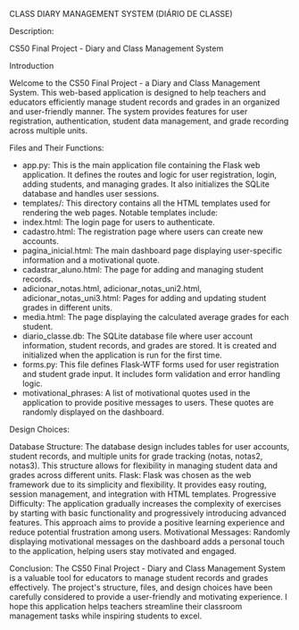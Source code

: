 CLASS DIARY MANAGEMENT SYSTEM (DIÁRIO DE CLASSE)

Description:

CS50 Final Project - Diary and Class Management System

Introduction

Welcome to the CS50 Final Project - a Diary and Class Management System. This web-based application is designed to help teachers and educators efficiently manage student records and grades in an organized and user-friendly manner. The system provides features for user registration, authentication, student data management, and grade recording across multiple units.

Files and Their Functions:

- app.py: This is the main application file containing the Flask web application. It defines the routes and logic for user registration, login, adding students, and managing grades. It also initializes the SQLite database and handles user sessions.
- templates/: This directory contains all the HTML templates used for rendering the web pages. Notable templates include:
- index.html: The login page for users to authenticate.
- cadastro.html: The registration page where users can create new accounts.
- pagina_inicial.html: The main dashboard page displaying user-specific information and a motivational quote.
- cadastrar_aluno.html: The page for adding and managing student records.
- adicionar_notas.html, adicionar_notas_uni2.html, adicionar_notas_uni3.html: Pages for adding and updating student grades in different units.
- media.html: The page displaying the calculated average grades for each student.
- diario_classe.db: The SQLite database file where user account information, student records, and grades are stored. It is created and initialized when the application is run for the first time.
- forms.py: This file defines Flask-WTF forms used for user registration and student grade input. It includes form validation and error handling logic.
- motivational_phrases: A list of motivational quotes used in the application to provide positive messages to users. These quotes are randomly displayed on the dashboard.

Design Choices:

Database Structure: The database design includes tables for user accounts, student records, and multiple units for grade tracking (notas, notas2, notas3). This structure allows for flexibility in managing student data and grades across different units.
Flask: Flask was chosen as the web framework due to its simplicity and flexibility. It provides easy routing, session management, and integration with HTML templates.
Progressive Difficulty: The application gradually increases the complexity of exercises by starting with basic functionality and progressively introducing advanced features. This approach aims to provide a positive learning experience and reduce potential frustration among users.
Motivational Messages: Randomly displaying motivational messages on the dashboard adds a personal touch to the application, helping users stay motivated and engaged.

Conclusion:
The CS50 Final Project - Diary and Class Management System is a valuable tool for educators to manage student records and grades effectively. The project's structure, files, and design choices have been carefully considered to provide a user-friendly and motivating experience. I hope this application helps teachers streamline their classroom management tasks while inspiring students to excel.